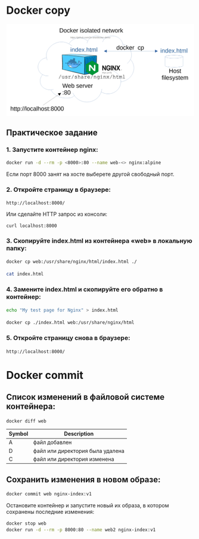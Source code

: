 # Docker copy

<img src="copy-commit.png" alt="copy-commit" width="1024"/>

## Практическое задание

### 1. Запустите контейнер nginx:

```bash
docker run -d --rm -p <8000>:80 --name web-<> nginx:alpine
```

Если порт 8000 занят на хосте выберете другой свободный порт.

### 2. Откройте страницу в браузере:

`http://localhost:8000/`

Или сделайте HTTP запрос из консоли:

```
curl localhost:8000
```

### 3. Скопируйте index.html из контейнера «web» в локальную папку:

```bash
docker cp web:/usr/share/nginx/html/index.html ./

cat index.html
```

### 4. Замените index.html и скопируйте его обратно в контейнер:

```bash
echo "My test page for Nginx" > index.html

docker cp ./index.html web:/usr/share/nginx/html
```

### 5. Откройте страницу снова в браузере:

`http://localhost:8000/`


# Docker commit

## Список изменений в файловой системе контейнера:

```
docker diff web
```

Symbol | Description
---|---
A | файл добавлен
D | файл или директория была удалена
C | файл или директория изменена

## Сохранить изменения в новом образе:

```bash
docker commit web nginx-index:v1
```

Остановите контейнер и запустите новый их образа, в котором сохранены последние изменения:

```bash
docker stop web
docker run -d --rm -p 8000:80 --name web2 nginx-index:v1
```
